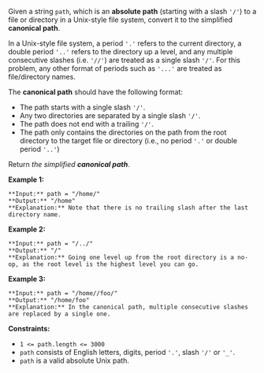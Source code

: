 Given a string `path`, which is an **absolute path** (starting with a slash `'/'`) to a file or directory in a Unix-style file system, convert it to the simplified **canonical path**.

In a Unix-style file system, a period `'.'` refers to the current directory, a double period `'..'` refers to the directory up a level, and any multiple consecutive slashes (i.e. `'//'`) are treated as a single slash `'/'`. For this problem, any other format of periods such as `'...'` are treated as file/directory names.

The **canonical path** should have the following format:

*   The path starts with a single slash `'/'`.
*   Any two directories are separated by a single slash `'/'`.
*   The path does not end with a trailing `'/'`.
*   The path only contains the directories on the path from the root directory to the target file or directory (i.e., no period `'.'` or double period `'..'`)

Return _the simplified **canonical path**_.

**Example 1:**

```
**Input:** path = "/home/"
**Output:** "/home"
**Explanation:** Note that there is no trailing slash after the last directory name.
```

**Example 2:**

```
**Input:** path = "/../"
**Output:** "/"
**Explanation:** Going one level up from the root directory is a no-op, as the root level is the highest level you can go.
```

**Example 3:**

```
**Input:** path = "/home//foo/"
**Output:** "/home/foo"
**Explanation:** In the canonical path, multiple consecutive slashes are replaced by a single one.
```

**Constraints:**

*   `1 <= path.length <= 3000`
*   `path` consists of English letters, digits, period `'.'`, slash `'/'` or `'_'`.
*   `path` is a valid absolute Unix path.